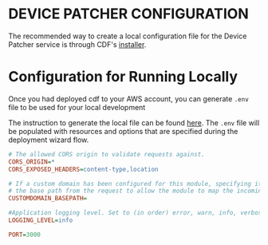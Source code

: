 # DEVICE PATCHER CONFIGURATION

The recommended way to create a local configuration file for the Device Patcher service is through CDF's [installer](../../installer/README.md#deployment-using-wizard).

# Configuration for Running Locally

Once you had deployed cdf to your AWS account, you can generate `.env` file to be used for your local development

The instruction to generate the local file can be found [here](../../installer/README.md#local-development). The `.env` file will be populated with resources and options that are specified during the deployment wizard flow.

```ini
# The allowed CORS origin to validate requests against.
CORS_ORIGIN=*
CORS_EXPOSED_HEADERS=content-type,location

# If a custom domain has been configured for this module, specifying its base path here will remove
# the base path from the request to allow the module to map the incoming request to the correct lambda handler
CUSTOMDOMAIN_BASEPATH=

#Application logging level. Set to (in order) error, warn, info, verbose, debug  or silly.
LOGGING_LEVEL=info

PORT=3000
```
